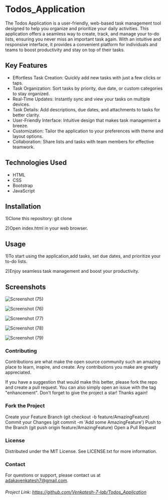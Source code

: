# Todos_Application

The Todos Application is a user-friendly, web-based task management tool designed to help you organize and prioritize your daily activities. This application offers a seamless way to create, track, and manage your to-do lists, ensuring you never miss an important task again. With an intuitive and responsive interface, it provides a convenient platform for individuals and teams to boost productivity and stay on top of their tasks.

## Key Features
* Effortless Task Creation: Quickly add new tasks with just a few clicks or taps.
* Task Organization: Sort tasks by priority, due date, or custom categories to stay organized.
* Real-Time Updates: Instantly sync and view your tasks on multiple devices.
* Task Details: Add descriptions, due dates, and attachments to tasks for better clarity.
* User-Friendly Interface: Intuitive design that makes task management a breeze.
* Customization: Tailor the application to your preferences with theme and layout options.
* Collaboration: Share lists and tasks with team members for effective teamwork.

## Technologies Used
* HTML
* CSS
* Bootstrap
* JavaScript

## Installation
1)Clone this repository: git clone <repository-url>

2)Open index.html in your web browser.

## Usage
1)To start using the application,add tasks, set due dates, and prioritize your to-do lists.

2)Enjoy seamless task management and boost your productivity.

## Screenshots
![Screenshot (75)](https://github.com/Venkatesh-7-lab/Todos_Application/assets/132447391/d6fb2f0d-704e-404a-bd97-c957c7ac6e34)
 
![Screenshot (76)](https://github.com/Venkatesh-7-lab/Todos_Application/assets/132447391/1c390efa-0ab2-413b-87b1-c7e3cb79ba6b)

![Screenshot (77)](https://github.com/Venkatesh-7-lab/Todos_Application/assets/132447391/c1c716dc-5b7d-4f0f-ac7a-5583751e4cfb)

![Screenshot (78)](https://github.com/Venkatesh-7-lab/Todos_Application/assets/132447391/fc11b83c-8dde-4318-9a41-d40b267c8d11)

![Screenshot (79)](https://github.com/Venkatesh-7-lab/Todos_Application/assets/132447391/513e0c0c-22aa-440a-a4e2-bf72fef5102e)


### Contributing
Contributions are what make the open source community such an amazing place to learn, inspire, and create. Any contributions you make are greatly appreciated.

If you have a suggestion that would make this better, please fork the repo and create a pull request. You can also simply open an issue with the tag "enhancement". Don't forget to give the project a star! Thanks again!

### Fork the Project
Create your Feature Branch (git checkout -b feature/AmazingFeature)
Commit your Changes (git commit -m 'Add some AmazingFeature')
Push to the Branch (git push origin feature/AmazingFeature)
Open a Pull Request

### License
Distributed under the MIT License. See LICENSE.txt for more information.

### Contact
For questions or support, please contact us at adakavenkatesh7@gmail.com.
###### Project Link: https://github.com/Venkatesh-7-lab/Todos_Application
